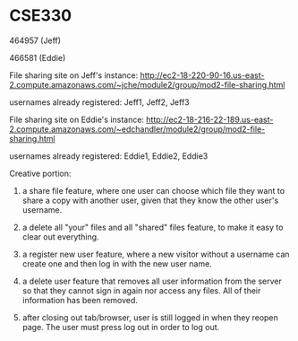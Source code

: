 # CSE330
464957 (Jeff)

466581 (Eddie)

File sharing site on Jeff's instance: http://ec2-18-220-90-16.us-east-2.compute.amazonaws.com/~jche/module2/group/mod2-file-sharing.html

  usernames already registered: Jeff1, Jeff2, Jeff3

File sharing site on Eddie's instance: http://ec2-18-216-22-189.us-east-2.compute.amazonaws.com/~edchandler/module2/group/mod2-file-sharing.html

  usernames already registered: Eddie1, Eddie2, Eddie3 

Creative portion:

1. a share file feature, where one user can choose which file they want to share a copy with another user, given that they know the other user's username.

2. a delete all "your" files and all "shared" files feature, to make it easy to clear out everything.

3. a register new user feature, where a new visitor without a username can create one and then log in with the new user name.

4. a delete user feature that removes all user information from the server so that they cannot sign in again nor access any files. All of their information has been removed.

5. after closing out tab/browser, user is still logged in when they reopen page. The user must press log out in order to log out.
